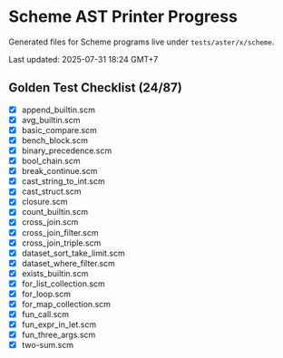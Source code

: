 # Scheme AST Printer Progress

Generated files for Scheme programs live under `tests/aster/x/scheme`.

Last updated: 2025-07-31 18:24 GMT+7

## Golden Test Checklist (24/87)
- [x] append_builtin.scm
- [x] avg_builtin.scm
- [x] basic_compare.scm
- [x] bench_block.scm
- [x] binary_precedence.scm
- [x] bool_chain.scm
- [x] break_continue.scm
- [x] cast_string_to_int.scm
- [x] cast_struct.scm
- [x] closure.scm
- [x] count_builtin.scm
- [x] cross_join.scm
- [x] cross_join_filter.scm
- [x] cross_join_triple.scm
- [x] dataset_sort_take_limit.scm
- [x] dataset_where_filter.scm
- [x] exists_builtin.scm
- [x] for_list_collection.scm
- [x] for_loop.scm
- [x] for_map_collection.scm
- [x] fun_call.scm
- [x] fun_expr_in_let.scm
- [x] fun_three_args.scm
- [x] two-sum.scm
